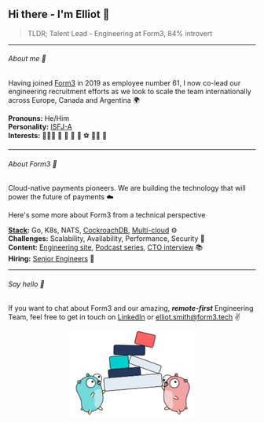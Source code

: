 ## Hi there - I'm Elliot 👋

>TLDR; Talent Lead - Engineering at Form3, 84% introvert
___

###### About me 👨<br>

Having joined [Form3](https://www.form3.tech/payment-platform) in 2019 as employee number 61, I now co-lead our engineering recruitment efforts as we look to scale the team internationally across Europe, Canada and Argentina 🌍

**Pronouns:** He/Him<br>
**Personality:** [ISFJ-A](https://www.16personalities.com/isfj-personality)<br>
**Interests:** 👨‍👩‍👧 🐶 🌿 🦉 📸 ⚽ 🤼‍♂️ 🎥 
___

###### About Form3 🦄<br>

Cloud-native payments pioneers. We are building the technology that will power the future of payments ☁️

Here's some more about Form3 from a technical perspective

**[Stack](https://stackshare.io/form3/main):** Go, K8s, NATS, [CockroachDB](https://www.cockroachlabs.com/blog/customer-form3-payment-infrastructure/), [Multi-cloud](https://www.youtube.com/watch?v=fGbWgo6p0XQ) ⚙️<br>
**Challenges:** Scalability, Availability, Performance, Security 🎯<br>
**Content:** [Engineering site](https://www.form3.tech/engineering), [Podcast series](https://techpodcast.form3.tech/), [CTO interview](https://medium.com/tech-captains/cto-interview-steve-cook-revolutionising-the-banking-infrastructure-4f92830e2441) 📚<br>
**Hiring:** [Senior Engineers](https://www.form3.tech/careers/vacancies?jobCategory=Engineering) 👷
___

###### Say hello 💬
If you want to chat about Form3 and our amazing, ***remote-first*** Engineering Team, feel free to get in touch on [LinkedIn](https://www.linkedin.com/in/elliotsmithform3/) or elliot.smith@form3.tech ✌️


<p align="center">
 <img src="https://github.com/adelina-simion-form3/adelina-simion-form3/blob/main/StackGophers.png?raw=true" width="50%"/>
</p>

<!--
**elliot-smith-form3/elliot-smith-form3** is a ✨ _special_ ✨ repository because its `README.md` (this file) appears on your GitHub profile.

Here are some ideas to get you started:

- 🔭 I’m currently working on ...
- 🌱 I’m currently learning ...
- 👯 I’m looking to collaborate on ...
- 🤔 I’m looking for help with ...
- 💬 Ask me about ...
- 📫 How to reach me: ...
- 😄 Pronouns: ...
- ⚡ Fun fact: ...
-->
